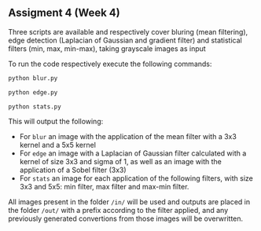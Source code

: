 ## Assigment 4 (Week 4)

Three scripts are available and respectively cover bluring (mean filtering), edge detection (Laplacian of Gaussian and gradient filter) and statistical filters (min, max, min-max), taking grayscale images as input

To run the code respectively execute the following commands:
```bash
python blur.py 
```
```bash
python edge.py
```
```bash
python stats.py
```

This will output the following:
* For `blur` an image with the application of the mean filter with a 3x3 kernel and a 5x5 kernel
* For `edge` an image with a Laplacian of Gaussian filter calculated with a kernel of size 3x3 and sigma of 1, as well as an image with the application of a Sobel filter (3x3)
* For `stats` an image for each application of the following filters, with size 3x3 and 5x5: min filter, max filter and max-min filter.

All images present in the folder `/in/` will be used and outputs are placed in the folder `/out/` with a prefix according to the filter applied, and any previously generated convertions from those images will be overwritten. 


